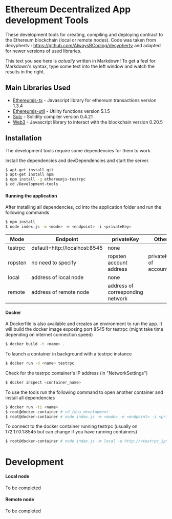 # Ethereum Decentralized App development Tools


These development tools for creating, compiling and deploying contract to the Ethereum blockchain (local or remote nodes). Code was taken from decyphertv : https://github.com/AlwaysBCoding/decyphertv and adapted for newer versions of used libraries.

This text you see here is *actually* written in Markdown! To get a feel for Markdown's syntax, type some text into the left window and watch the results in the right.

## Main Libraries  Used
* [Ethereumjs-tx] - Javascript library for ethereum transactions version 1.3.4
* [Ethereumjs-util] - Utility functions version 5.1.5
* [Solc] - Solidity compiler version 0.4.21
* [Web3] - Javascript library to interact with the blockchain version 0.20.5

## Installation

The development tools require some dependencies for them to work.

Install the dependencies and devDependencies and start the server.

```sh
$ apt-get install git
$ apt-get install npm
$ npm install -g ethereumjs-testrpc
$ cd /Development-tools
```
#### Running the application 
After installing all dependencies, cd into the application folder and run the following commands

```sh
$ npm install
$ node index.js -m <mode> -e <endpoint> -i <privateKey>
```

| Mode | Endpoint | privateKey | Other |
| ------ | ------ | ------ | ------ |
| testrpc | default=http://localhost:8545 | none |
| ropsten | no need to specify | ropsten account address | privateKey of account
| local | address of local node | none |
| remote | address of remote node | address of corresponding network |

#### Docker
A Dockerfile is also available and creates an environment to run the app.
It will build the docker image exposing port 8545 for testrpc (might take time depending on internet connection speed) 
```sh
$ docker build -t <name> .
```
To launch a container in background with a testrpc instance 
```sh
$ docker run -d <name> testrpc
```
Check for the testrpc container's IP address (in "NetworkSettings")
```sh
$ docker inspect <container_name>
```
To use the tools run the following command to open another container and install all dependencies
```sh
$ docker run -ti <name>
$ root@docker-container # cd /dna_development
$ root@docker-container # node index.js -m <mode> -e <endpoint> -i <privateKey> 
```

To connect to the docker container running testrpc (usually on 172.17.0.1:8545 but can change if you have running containers)
 ``` sh
 $ root@docker-container # node index.js -m local -e http://<testrpc_ip>:8545
 ```

# Development

#### Local node
To be completed
#### Remote node 
To be completed

   
   [Ethereumjs-tx]: <https://github.com/ethereumjs/ethereumjs-tx>
   [Ethereumjs-util]: <https://github.com/ethereumjs/ethereumjs-util>
   [Solc]: <https://github.com/ethereum/solc-js>
   [Web3]: <https://github.com/ethereum/web3.js/>
